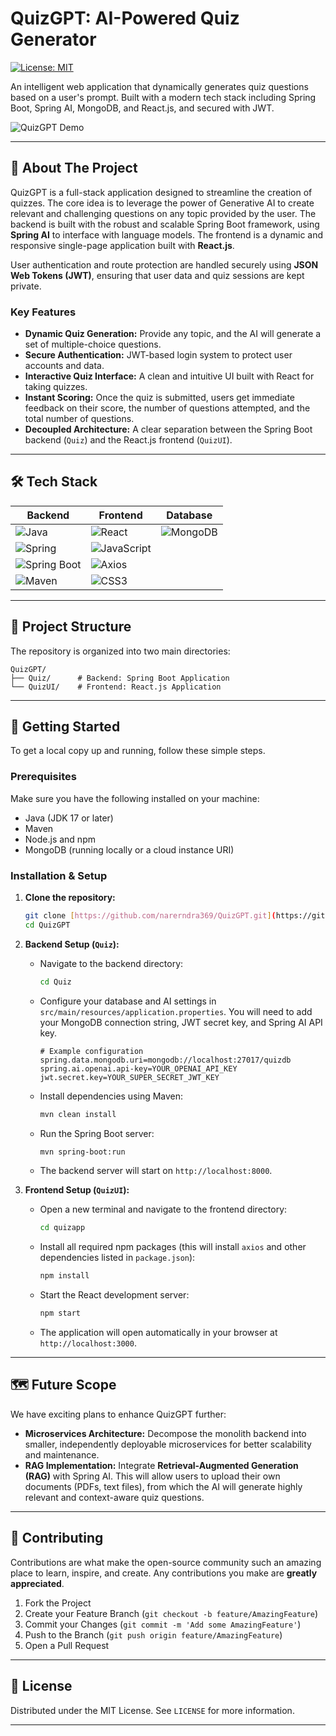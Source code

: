 # QuizGPT: AI-Powered Quiz Generator

[![License: MIT](https://img.shields.io/badge/License-MIT-yellow.svg)](https://opensource.org/licenses/MIT)

An intelligent web application that dynamically generates quiz questions based on a user's prompt. Built with a modern tech stack including Spring Boot, Spring AI, MongoDB, and React.js, and secured with JWT.

![QuizGPT Demo](https://drive.google.com/file/d/1D1cI4kvCZtpeAJQDY-UIXBih1l-9scw7/view?usp=sharing)

---

## 🚀 About The Project

QuizGPT is a full-stack application designed to streamline the creation of quizzes. The core idea is to leverage the power of Generative AI to create relevant and challenging questions on any topic provided by the user. The backend is built with the robust and scalable Spring Boot framework, using **Spring AI** to interface with language models. The frontend is a dynamic and responsive single-page application built with **React.js**.

User authentication and route protection are handled securely using **JSON Web Tokens (JWT)**, ensuring that user data and quiz sessions are kept private.

### Key Features

* **Dynamic Quiz Generation:** Provide any topic, and the AI will generate a set of multiple-choice questions.
* **Secure Authentication:** JWT-based login system to protect user accounts and data.
* **Interactive Quiz Interface:** A clean and intuitive UI built with React for taking quizzes.
* **Instant Scoring:** Once the quiz is submitted, users get immediate feedback on their score, the number of questions attempted, and the total number of questions.
* **Decoupled Architecture:** A clear separation between the Spring Boot backend (`Quiz`) and the React.js frontend (`QuizUI`).

---

## 🛠️ Tech Stack

| Backend                                                              | Frontend                                                | Database      |
| -------------------------------------------------------------------- | ------------------------------------------------------- | ------------- |
| ![Java](https://img.shields.io/badge/Java-ED8B00?style=for-the-badge&logo=openjdk&logoColor=white) | ![React](https://img.shields.io/badge/React-20232A?style=for-the-badge&logo=react&logoColor=61DAFB) | ![MongoDB](https://img.shields.io/badge/MongoDB-4EA94B?style=for-the-badge&logo=mongodb&logoColor=white) |
| ![Spring](https://img.shields.io/badge/Spring-6DB33F?style=for-the-badge&logo=spring&logoColor=white) | ![JavaScript](https://img.shields.io/badge/JavaScript-F7DF1E?style=for-the-badge&logo=javascript&logoColor=black) |               |
| ![Spring Boot](https://img.shields.io/badge/Spring_Boot-F2F4F9?style=for-the-badge&logo=spring-boot) | ![Axios](https://img.shields.io/badge/Axios-5A29E4?style=for-the-badge&logo=axios&logoColor=white) |               |
| ![Maven](https://img.shields.io/badge/Maven-C71A36?style=for-the-badge&logo=apache-maven&logoColor=white) | ![CSS3](https://img.shields.io/badge/CSS3-1572B6?style=for-the-badge&logo=css3&logoColor=white) |               |


---

## 📂 Project Structure

The repository is organized into two main directories:

```
QuizGPT/
├── Quiz/      # Backend: Spring Boot Application
└── QuizUI/    # Frontend: React.js Application
```

---

## 🏁 Getting Started

To get a local copy up and running, follow these simple steps.

### Prerequisites

Make sure you have the following installed on your machine:
* Java (JDK 17 or later)
* Maven
* Node.js and npm
* MongoDB (running locally or a cloud instance URI)

### Installation & Setup

1.  **Clone the repository:**
    ```sh
    git clone [https://github.com/narerndra369/QuizGPT.git](https://github.com/narerndra369/QuizGPT.git)
    cd QuizGPT
    ```

2.  **Backend Setup (`Quiz`):**
    * Navigate to the backend directory:
        ```sh
        cd Quiz
        ```
    * Configure your database and AI settings in `src/main/resources/application.properties`. You will need to add your MongoDB connection string, JWT secret key, and Spring AI API key.
        ```properties
        # Example configuration
        spring.data.mongodb.uri=mongodb://localhost:27017/quizdb
        spring.ai.openai.api-key=YOUR_OPENAI_API_KEY
        jwt.secret.key=YOUR_SUPER_SECRET_JWT_KEY
        ```
    * Install dependencies using Maven:
        ```sh
        mvn clean install
        ```
    * Run the Spring Boot server:
        ```sh
        mvn spring-boot:run
        ```
    * The backend server will start on `http://localhost:8000`.

3.  **Frontend Setup (`QuizUI`):**
    * Open a new terminal and navigate to the frontend directory:
        ```sh
        cd quizapp
        ```
    * Install all required npm packages (this will install `axios` and other dependencies listed in `package.json`):
        ```sh
        npm install
        ```
    * Start the React development server:
        ```sh
        npm start
        ```
    * The application will open automatically in your browser at `http://localhost:3000`.

---

## 🗺️ Future Scope

We have exciting plans to enhance QuizGPT further:

* **Microservices Architecture:** Decompose the monolith backend into smaller, independently deployable microservices for better scalability and maintenance.
* **RAG Implementation:** Integrate **Retrieval-Augmented Generation (RAG)** with Spring AI. This will allow users to upload their own documents (PDFs, text files), from which the AI will generate highly relevant and context-aware quiz questions.

---

## 🤝 Contributing

Contributions are what make the open-source community such an amazing place to learn, inspire, and create. Any contributions you make are **greatly appreciated**.

1.  Fork the Project
2.  Create your Feature Branch (`git checkout -b feature/AmazingFeature`)
3.  Commit your Changes (`git commit -m 'Add some AmazingFeature'`)
4.  Push to the Branch (`git push origin feature/AmazingFeature`)
5.  Open a Pull Request

---

## 📄 License

Distributed under the MIT License. See `LICENSE` for more information.

---
